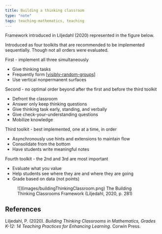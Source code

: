 ```yaml
---
title: Building a thinking classroom
type: "note"
tags: teaching-mathematics, teaching
---
```




Framework introduced in Liljedahl (2020) represented in the figure below.

Introduced as four toolkits that are recommended to be implemented sequentially. Though not all orders were evaluated.

First - implement all three simultaneously

- Give thinking tasks 
- Frequently form [[visibly-random-groups]]
- Use vertical nonpermanent surfaces 

Second - no optimal order beyond after the first and before the third toolkit

- Defront the classroom 
- Answer only keep thinking questions 
- Give thinking task early, standing, and verbally 
- Give check-your-understanding questions 
- Mobilize knowledge 

Third toolkit - best implemented, one at a time, in order

- Asynchronously use hints and extensions to maintain flow 
- Consolidate from the bottom 
- Have students write meaningful notes

Fourth toolkit - the 2nd and 3rd are most important

- Evaluate what you value 
- Help students see where they are and where they are going 
- Grade based on data (not points)

<figure markdown>
![](images/buildingThinkingClassroom.png)
<caption>The Building Thinking Classrooms Framework (Liljedahl, 2020, p. 281)
</figure>

## References

Liljedahl, P. (2020). *Building Thinking Classrooms in Mathematics, Grades K-12: 14 Teaching Practices for Enhancing Learning*. Corwin Press. 


[//begin]: # "Autogenerated link references for markdown compatibility"
[visibly-random-groups]: visibly-random-groups "Visibly random groups"
[//end]: # "Autogenerated link references"